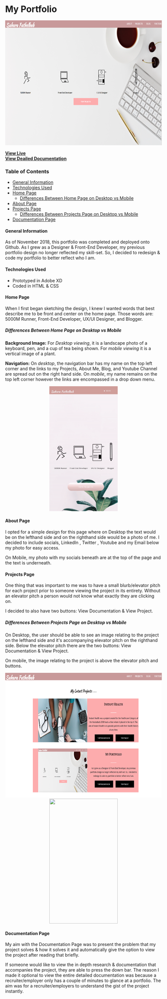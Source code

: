 # My Portfolio
<p align="center">
  <img src="images/homepage_desktop.png" alt="drawing" height= "400" width="800"/>
</p>

**[View Live](https://saharafathelbab.github.io/portfolio/)**
<br>
**[View Deailed Documentation](https://saharafathelbab.github.io/portfolio/documentation/Portfolio_Redesign/Portfolio_Documentation.html?)**

### Table of Contents
* [General Information](#general-information)
* [Technologies Used](#technologies-used)
* [Home Page](#Home-Page)
  * [Differences Between Home Page on Desktop vs Mobile](#Differences-Between-Home-Page-on-Desktop-vs-Mobile)
* [About Page](#About-Page)
* [Projects Page](#Projects-Page)
  * [Differences Between Projects Page on Desktop vs Mobile](#Differences-Between-Projects-Page-on-Desktop-vs-Mobile)
* [Documentation Page](#Documentation-Page)

#### General Information

As of November 2018, this portfolio was completed and deployed onto Github. As I grew as a Designer & Front-End Developer,
my previous portfolio design no longer reflected my skill-set. So, I decided to redesign & code my portfolio to better
reflect who I am.

#### Technologies Used

* Prototyped in Adobe XD
* Coded in HTML & CSS

#### Home Page

When I first began sketching the design, I knew I wanted words that best describe me to be front and center on the home page.
Those words are: 5000M Runner, Front-End Developer, UX/UI Designer, and Blogger.

##### Differences Between Home Page on Desktop vs Mobile

<b>Background Image:</b> For <i>Desktop viewing</i>, it is a landscape photo of a keyboard, pen, and a cup of tea being shown.
For <i>mobile viewing</i> it is a vertical image of a plant. 

<b>Navigation:</b> On <i>desktop</i>, the navigation bar has my name on the top left corner and the links to
my Projects, About Me, Blog, and Youtube Channel are spread out on the right hand side. On <i>mobile</i>,
my name remains on the top left corner however the links are encompassed in a drop down menu.

<p align="center">
  <img src="images/portfoliomobile.gif" height= "400" width="220"/>
</p>

#### About Page

I opted for a simple design for this page where on Desktop the text would be on the lefthand side
and on the righthand side would be a photo of me. I decided to include socials, LinkedIn , Twitter ,
Youtube and my Email below my photo for easy access. 

On Mobile, my photo with my socials beneath are at the top of the page and the text is underneath.

#### Projects Page

One thing that was important to me was to have a small blurb/elevator pitch for each project prior
to someone viewing the project in its entirety. Without an elevator pitch a person would not know what
exactly they are clicking on. 

I decided to also have two buttons: View Documentation & View Project.

##### Differences Between Projects Page on Desktop vs Mobile

On Desktop, the user should be able to see an image relating to the project on the lefthand side
and it's accompanying elevator pitch on the righthand side. Below the elevator pitch there are the two buttons:
View Documentation & View Project. 

On mobile, the image relating to the project is above the elevator pitch and buttons.

<p align="center">
  <img src="./documentation/Portfolio_Redesign/images/projectspage_desktop.png" height= "400" width="800"/>
  <img src="./documentation/Portfolio_Redesign/images/projects_mobile.gif" height= "400" width="220"/>
</p>

#### Documentation Page

My aim with the Documentation Page was to present the problem that my project solves & how it solves it
and automatically give the option to view the project after reading that briefly. 

If someone would like to view the in depth research & documentation that accompanies the project,
they are able to press the down bar. The reason I made it optional to view the entire detailed documentation was
because a recruiter/employer only has a couple of minutes to glance at a portfolio. The aim was for a recruiter/employers
to understand the gist of the project instantly. 
